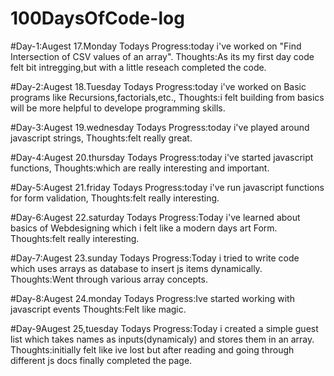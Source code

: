# 100DaysOfCode-log
#Day-1:Augest 17.Monday
Todays Progress:today i've worked on "Find Intersection of CSV values of an array".
Thoughts:As its my first day code felt bit intregging,but with a little reseach completed the code.

#Day-2:Augest 18.Tuesday
Todays Progress:today i've worked on Basic programs like Recursions,factorials,etc.,
Thoughts:i felt building from basics will be more helpful to develope programming skills.

#Day-3:Augest 19.wednesday
Todays Progress:today i've played around javascript strings,
Thoughts:felt really great.

#Day-4:Augest 20.thursday
Todays Progress:today i've started javascript functions,
Thoughts:which are really interesting and important.

#Day-5:Augest 21.friday
Todays Progress:today i've run javascript functions for form validation,
Thoughts:felt really interesting.

#Day-6:Augest 22.saturday
Todays Progress:Today i've learned about basics of Webdesigning which i felt like a modern days art Form.
Thoughts:felt really interesting.

#Day-7:Augest 23.sunday
Todays Progress:Today i tried to write code which uses arrays as database to insert js items dynamically.
Thoughts:Went through various array concepts.

#Day-8:Augest 24.monday
Todays Progress:Ive started working with javascript events
Thoughts:Felt like magic.

#Day-9Augest 25,tuesday
Todays Progress:Today i created a simple guest list which takes names as inputs(dynamicaly) and stores them in an array.
Thoughts:initially felt like ive lost but after reading and going through different js docs finally completed the page.

